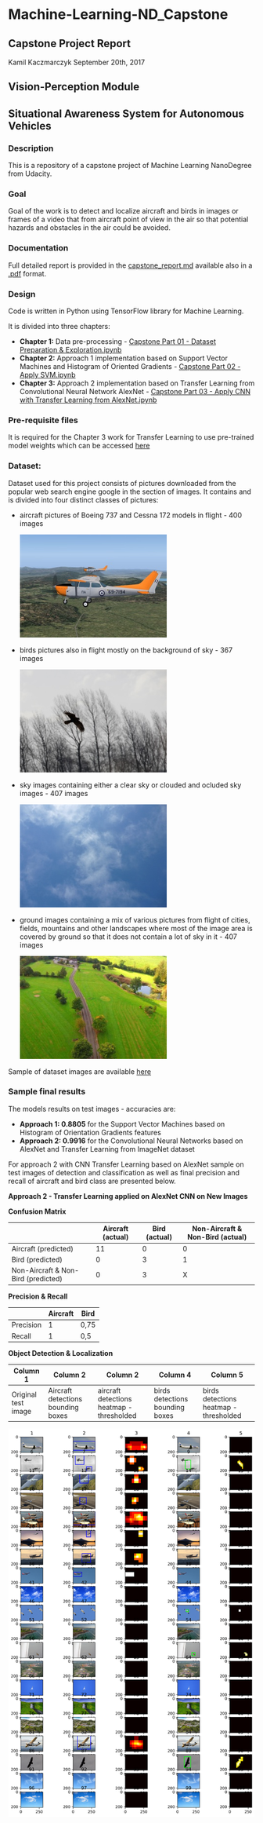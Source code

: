 # Machine-Learning-ND_Capstone
## Capstone Project Report
Kamil Kaczmarczyk
September 20th, 2017

## Vision-Perception Module
## Situational Awareness System for Autonomous Vehicles

### Description

This is a repository of a capstone project of Machine Learning NanoDegree from Udacity.

### Goal

Goal of the work is to detect and localize aircraft and birds in images or frames of a video that from aircraft point of view in the air so that potential hazards and obstacles in the air could be avoided.

### Documentation

Full detailed report is provided in the [capstone_report.md](https://github.com/Kamil-K/Machine-Learning-ND_Capstone/blob/master/capstone_report.md) available also in a [.pdf](https://github.com/Kamil-K/Machine-Learning-ND_Capstone/blob/master/capstone_report.pdf) format.

### Design

Code is written in Python using TensorFlow library for Machine Learning.

It is divided into three chapters:

- **Chapter 1:** Data pre-processing - [Capstone Part 01 - Dataset Preparation & Exploration.ipynb](https://github.com/Kamil-K/Machine-Learning-ND_Capstone/blob/master/Capstone%20Part%2001%20-%20Dataset%20Preparation%20%26%20Exploration.ipynb)
- **Chapter 2:** Approach 1 implementation based on Support Vector Machines and Histogram of Oriented Gradients - [Capstone Part 02 - Apply SVM.ipynb](https://github.com/Kamil-K/Machine-Learning-ND_Capstone/blob/master/Capstone%20Part%2002%20-%20Apply%20SVM.ipynb)
- **Chapter 3:** Approach 2 implementation based on Transfer Learning from Convolutional Neural Network AlexNet - [Capstone Part 03 - Apply CNN with Transfer Learning from AlexNet.ipynb](https://github.com/Kamil-K/Machine-Learning-ND_Capstone/blob/master/Capstone%20Part%2003%20-%20Apply%20CNN%20with%20Transfer%20Learning%20from%20AlexNet.ipynb)

### Pre-requisite files

It is required for the Chapter 3 work for Transfer Learning to use pre-trained model weights which can be accessed [here](https://d17h27t6h515a5.cloudfront.net/topher/2016/October/580d880c_bvlc-alexnet/bvlc-alexnet.npy)

### Dataset:

Dataset used for this project consists of pictures downloaded from the popular web search engine google in the section of images. It contains and is divided into four distinct classes of pictures:
- aircraft pictures of Boeing 737 and Cessna 172 models in flight - 400 images<p>
![alt tex](https://github.com/Kamil-K/Machine-Learning-ND_Capstone/blob/master/dataset_examples/aircraft/0_.jpg "Aircraft")
- birds pictures also in flight mostly on the background of sky - 367 images<p>
![alt tex](https://github.com/Kamil-K/Machine-Learning-ND_Capstone/blob/master/dataset_examples/birds/0_.jpg "Bird")
- sky images containing either a clear sky or clouded and ocluded sky images - 407 images<p>
![alt tex](https://github.com/Kamil-K/Machine-Learning-ND_Capstone/blob/master/dataset_examples/sky/0_.jpg "Sky")
- ground images containing a mix of various pictures from flight of cities, fields, mountains and other landscapes where most of the image area is covered by ground so that it does not contain a lot of sky in it - 407 images<p>
![alt tex](https://github.com/Kamil-K/Machine-Learning-ND_Capstone/blob/master/dataset_examples/ground/0_.jpg "Ground")

Sample of dataset images are available [here](https://github.com/Kamil-K/Machine-Learning-ND_Capstone/tree/master/dataset_examples)

### Sample final results

The models results on test images - accuracies are:
- **Approach 1: 0.8805** for the Support Vector Machines based on Histogram of Orientation Gradients features
- **Approach 2: 0.9916** for the Convolutional Neural Networks based on AlexNet and Transfer Learning from ImageNet dataset

For approach 2 with CNN Transfer Learning based on AlexNet sample on test images of detection and classification as well as final precision and recall of aircraft and bird class are presented below.

**Approach 2 - Transfer Learning applied on AlexNet CNN on New Images**
 
**Confusion Matrix**
 
 |              |  Aircraft (actual) | Bird (actual) | Non-Aircraft & Non-Bird (actual) |
|--------------|--------------------|-----------------------|--------------------------|
|   Aircraft (predicted)   |     11     |      0       |      0       |
| Bird (predicted) |     0      |      3       |      1       |
| Non-Aircraft & Non-Bird (predicted) |     0      |      3       |      X       |
 
 **Precision & Recall**
 
|                          |  Aircraft          | Bird                  |
|--------------------------|--------------------|-----------------------|
|   Precision              |     1              |      0,75             |
| Recall                   |     1              |      0,5              |

 **Object Detection & Localization**
 
| Column 1  | Column 2 | Column 2  | Column 4 | Column 5  |
|-----------|----------|-----------|----------|-----------|
| Original test image | Aircraft detections bounding boxes |aircraft detections heatmap - thresholded | birds detections bounding boxes | birds detections heatmap - thresholded |

 ![alt tex](https://github.com/Kamil-K/Machine-Learning-ND_Capstone/blob/master/resources/CNN_final.png "CNN Final") 